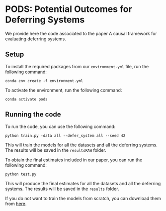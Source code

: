 # PODS: Potential Outcomes for Deferring Systems

We provide here the code associated to the paper A causal framework for evaluating deferring systems.

## Setup

To install the required packages from our `environment.yml` file, run the following command:

```
conda env create -f environment.yml
```

To activate the environment, run the following command:

```
conda activate pods
```

## Running the code

To run the code, you can use the following command:

```
python train.py -data all --defer_system all --seed 42
```

This will train the models for all the datasets and all the deferring systems. 
The results will be saved in the `resultsRAW` folder.

To obtain the final estimates included in our paper, you can run the following command:

```
python test.py
```

This will produce the final estimates for all the datasets and all the deferring systems.
The results will be saved in the `results` folder.


If you do not want to train the models from scratch, you can download them from [here](https://www.dropbox.com/scl/fo/6rxx0sy4dq1c86aqgw5sr/AIdZeeWh6yeSohg4oLjiJKY?rlkey=1in2itm23tx1nh4jaaht4hxwm&dl=0).